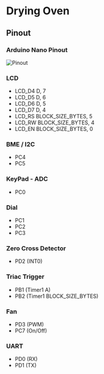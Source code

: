 # Drying Oven

## Pinout

### Arduino Nano Pinout
![Pinout](https://www.teachmemicro.com/wp-content/uploads/2019/06/Arduino-Nano-pinout-768x768.jpg)

### LCD

* LCD_D4	D, 7
* LCD_D5	D, 6
* LCD_D6	D, 5
* LCD_D7	D, 4
* LCD_RS	BLOCK_SIZE_BYTES, 5
* LCD_RW   BLOCK_SIZE_BYTES, 4
* LCD_EN	BLOCK_SIZE_BYTES, 0

### BME / I2C
* PC4
* PC5

### KeyPad - ADC
* PC0

### Dial
* PC1
* PC2
* PC3

### Zero Cross Detector
* PD2 (INT0)

### Triac Trigger
* PB1 (Timer1 A)
* PB2 (Timer1 BLOCK_SIZE_BYTES)

### Fan
* PD3 (PWM)
* PC7 (On/Off)

### UART
* PD0 (RX)
* PD1 (TX)


